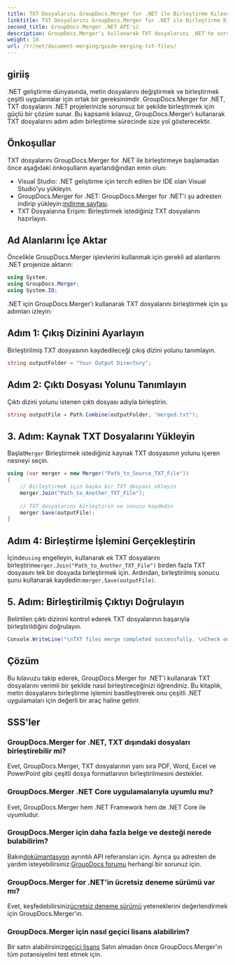 ```yaml
---
title: TXT Dosyalarını GroupDocs.Merger for .NET ile Birleştirme Kılavuzu
linktitle: TXT Dosyalarını GroupDocs.Merger for .NET ile Birleştirme Kılavuzu
second_title: GroupDocs.Merger .NET API'si
description: GroupDocs.Merger'ı kullanarak TXT dosyalarını .NET'te sorunsuz bir şekilde birleştirin. Geliştiriciler için adım adım kılavuz. Belgeler ve destek mevcuttur.
weight: 18
url: /tr/net/document-merging/guide-merging-txt-files/
---
```

## giriiş
.NET geliştirme dünyasında, metin dosyalarını değiştirmek ve birleştirmek çeşitli uygulamalar için ortak bir gereksinimdir. GroupDocs.Merger for .NET, TXT dosyalarını .NET projelerinizle sorunsuz bir şekilde birleştirmek için güçlü bir çözüm sunar. Bu kapsamlı kılavuz, GroupDocs.Merger'ı kullanarak TXT dosyalarını adım adım birleştirme sürecinde size yol gösterecektir.
## Önkoşullar
TXT dosyalarını GroupDocs.Merger for .NET ile birleştirmeye başlamadan önce aşağıdaki önkoşulların ayarlandığından emin olun:
- Visual Studio: .NET geliştirme için tercih edilen bir IDE olan Visual Studio'yu yükleyin.
-  GroupDocs.Merger for .NET: GroupDocs.Merger for .NET'i şu adresten indirip yükleyin:[indirme sayfası](https://releases.groupdocs.com/merger/net/).
- TXT Dosyalarına Erişim: Birleştirmek istediğiniz TXT dosyalarını hazırlayın.

## Ad Alanlarını İçe Aktar
Öncelikle GroupDocs.Merger işlevlerini kullanmak için gerekli ad alanlarını .NET projenize aktarın:
```csharp
using System; 
using GroupDocs.Merger;
using System.IO;
```

.NET için GroupDocs.Merger'ı kullanarak TXT dosyalarını birleştirmek için şu adımları izleyin:
## Adım 1: Çıkış Dizinini Ayarlayın
Birleştirilmiş TXT dosyasının kaydedileceği çıkış dizini yolunu tanımlayın.
```csharp
string outputFolder = "Your Output Directory";
```
## Adım 2: Çıktı Dosyası Yolunu Tanımlayın
Çıktı dizini yolunu istenen çıktı dosyası adıyla birleştirin.
```csharp
string outputFile = Path.Combine(outputFolder, "merged.txt");
```
## 3. Adım: Kaynak TXT Dosyalarını Yükleyin
 Başlat`Merger` Birleştirmek istediğiniz kaynak TXT dosyasının yolunu içeren nesneyi seçin.
```csharp
using (var merger = new Merger("Path_to_Source_TXT_File"))
{
    // Birleştirmek için başka bir TXT dosyası ekleyin
    merger.Join("Path_to_Another_TXT_File");
    
    // TXT dosyalarını birleştirin ve sonucu kaydedin
    merger.Save(outputFile);
}
```
## Adım 4: Birleştirme İşlemini Gerçekleştirin
 İçinde`using` engelleyin, kullanarak ek TXT dosyalarını birleştirin`merger.Join("Path_to_Another_TXT_File")` birden fazla TXT dosyasını tek bir dosyada birleştirmek için. Ardından, birleştirilmiş sonucu şunu kullanarak kaydedin:`merger.Save(outputFile)`.
## 5. Adım: Birleştirilmiş Çıktıyı Doğrulayın
Belirtilen çıktı dizinini kontrol ederek TXT dosyalarının başarıyla birleştirildiğini doğrulayın.
```csharp
Console.WriteLine("\nTXT files merge completed successfully. \nCheck output in {0}", outputFolder);
```

## Çözüm
Bu kılavuzu takip ederek, GroupDocs.Merger for .NET'i kullanarak TXT dosyalarını verimli bir şekilde nasıl birleştireceğinizi öğrendiniz. Bu kitaplık, metin dosyalarını birleştirme işlemini basitleştirerek onu çeşitli .NET uygulamaları için değerli bir araç haline getirir.

## SSS'ler
### GroupDocs.Merger for .NET, TXT dışındaki dosyaları birleştirebilir mi?
Evet, GroupDocs.Merger, TXT dosyalarının yanı sıra PDF, Word, Excel ve PowerPoint gibi çeşitli dosya formatlarının birleştirilmesini destekler.
### GroupDocs.Merger .NET Core uygulamalarıyla uyumlu mu?
Evet, GroupDocs.Merger hem .NET Framework hem de .NET Core ile uyumludur.
### GroupDocs.Merger için daha fazla belge ve desteği nerede bulabilirim?
 Bakın[dokümantasyon](https://tutorials.groupdocs.com/merger/net/) ayrıntılı API referansları için. Ayrıca şu adresten de yardım isteyebilirsiniz:[GroupDocs forumu](https://forum.groupdocs.com/c/merger/32) herhangi bir sorunuz için.
### GroupDocs.Merger for .NET'in ücretsiz deneme sürümü var mı?
 Evet, keşfedebilirsiniz[ücretsiz deneme sürümü](https://releases.groupdocs.com/) yeteneklerini değerlendirmek için GroupDocs.Merger'ın.
### GroupDocs.Merger için nasıl geçici lisans alabilirim?
 Bir satın alabilirsiniz[geçici lisans](https://purchase.groupdocs.com/temporary-license/) Satın almadan önce GroupDocs.Merger'ın tüm potansiyelini test etmek için.